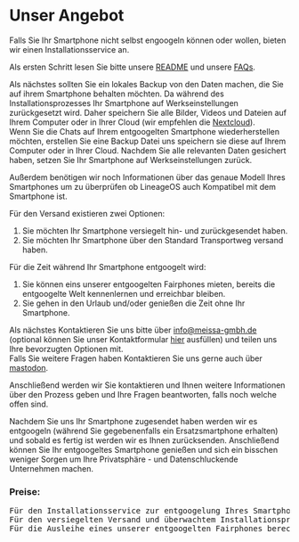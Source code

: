 # Unser Angebot

Falls Sie Ihr Smartphone nicht selbst engoogeln können oder wollen, bieten wir einen Installationsservice an.

Als ersten Schritt lesen Sie bitte unsere [README][read] und unsere [FAQs][faq].

Als nächstes sollten Sie ein lokales Backup von den Daten machen, die Sie auf ihrem Smartphone behalten möchten. Da während des Installationsprozesses Ihr Smartphone auf Werkseinstellungen zurückgesetzt wird. Daher speichern Sie alle Bilder, Videos und Dateien auf Ihrem Computer oder in Ihrer Cloud (wir empfehlen die [Nextcloud][cloud]).\
Wenn Sie die Chats auf Ihrem entgoogelten Smartphone wiederherstellen möchten, erstellen Sie eine Backup Datei uns speichern sie diese auf Ihrem Computer oder in Ihrer Cloud. Nachdem Sie alle relevanten Daten gesichert haben, setzen Sie Ihr Smartphone auf Werkseinstellungen zurück.

Außerdem benötigen wir noch Informationen über das genaue Modell Ihres Smartphones um zu überprüfen ob LineageOS auch Kompatibel mit dem Smartphone ist.

Für den Versand existieren zwei Optionen:
1) Sie möchten Ihr Smartphone versiegelt hin- und zurückgesendet haben.
2) Sie möchten Ihr Smartphone über den Standard Transportweg versand haben.

Für die Zeit während Ihr Smartphone entgoogelt wird:
1) Sie können eins unserer entgoogelten Fairphones mieten, bereits die entgoogelte Welt kennenlernen und erreichbar bleiben.
2) Sie gehen in den Urlaub und/oder genießen die Zeit ohne Ihr Smartphone.

Als nächstes Kontaktieren Sie uns bitte über [info@meissa-gmbh.de][mail] (optional können Sie unser Kontaktformular [hier][formular] ausfüllen) und teilen uns Ihre bevorzugten Optionen mit.\
Falls Sie weitere Fragen haben Kontaktieren Sie uns gerne auch über [mastodon][mastodon].

Anschließend werden wir Sie kontaktieren und Ihnen weitere Informationen über den Prozess geben und Ihre Fragen beantworten, falls noch welche offen sind.

Nachdem Sie uns Ihr Smartphone zugesendet haben werden wir es entgoogeln (während Sie gegebenenfalls ein Ersatzsmartphone erhalten) und sobald es fertig ist werden wir es Ihnen zurücksenden. Anschließend können Sie Ihr entgoogeltes Smartphone genießen und sich ein bisschen weniger Sorgen um Ihre Privatsphäre - und Datenschluckende Unternehmen machen.



### Preise:
<pre>Für den Installationsservice zur entgoogelung Ihres Smartphones berechnen wir:                      90€         (including transportation) 
Für den versiegelten Versand und überwachtem Installationsprozess berechnen wir:                    20€         (which is optional!)
Für die Ausleihe eines unserer entgoogelten Fairphones berechnen wir:                               20€         (which is optional!)</pre>








[read]: https://gitlab.com/domaindrivenarchitecture/ungoogled-fairphone/-/blob/German/README.md
[faq]: https://gitlab.com/domaindrivenarchitecture/ungoogled-fairphone/-/edit/German/FAQ.md
[cloud]: https://nextcloud.com/
[mail]: mailto:info@meissa-gmbh.de?subject=community-chat
[formular]: https://meissa-gmbh.de
[mastodon]: https://social.meissa-gmbh.de/@team

